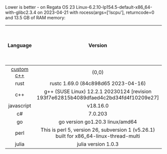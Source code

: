 
Lower is better - on Regata OS 23
Linux-6.2.10-lp154.5-default-x86_64-with-glibc2.3.4 on 2023-04-21 with rocess(args=['lscpu'], returncode=0 and 13.5 GB of RAM memory:

|                 Language                 |                                        Version                                         | Adjusted time based on CPU usage (seconds) | Average time (seconds) | Average CPU usage (%) | Average memory usage (%) |
|:----------------------------------------:|:--------------------------------------------------------------------------------------:|:------------------------------------------:|:----------------------:|:---------------------:|:------------------------:|
| [custom c++](https://www.randomguy.info) |                                         (0,0)                                          |                   0.328                    |         0.321          |         6.379         |          20.292          |
|                   rust                   |                          rustc 1.69.0 (84c898d65 2023-04-16)                           |                   1.536                    |         1.456          |         6.590         |          14.986          |
|                   c++                    |  g++ (SUSE Linux) 12.2.1 20230124 [revision 193f7e62815b4089dfaed4c2bd34fd4f10209e27]  |                   1.693                    |         1.619          |         6.536         |          15.147          |
|                javascript                |                                        v18.16.0                                        |                   2.255                    |         2.053          |         6.862         |          14.848          |
|                    c#                    |                                        7.0.203                                         |                   2.892                    |         2.647          |         6.828         |          16.435          |
|                    go                    |                            go version go1.20.3 linux/amd64                             |                   3.684                    |         2.597          |         8.864         |          16.589          |
|                   perl                   | This is perl 5, version 26, subversion 1 (v5.26.1) built for x86_64-linux-thread-multi |                   4.652                    |         4.334          |         6.709         |          16.236          |
|                  julia                   |                                  julia version 1.0.3                                   |                   7.821                    |         7.427          |         6.582         |          18.153          |

